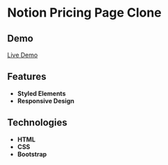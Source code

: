 # Notion Pricing Page Clone

## Demo

[Live Demo](https://dibyajyoti0750.github.io/LotionPricingPage/)

## Features

- **Styled Elements**
- **Responsive Design**

## Technologies

- **HTML**
- **CSS**
- **Bootstrap**
